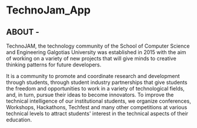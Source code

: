 # TechnoJam_App
## ABOUT -

TechnoJAM, the technology community
 of the School of Computer Science and Engineering Galgotias University 
was established in 2015 with the aim of working on a variety of new 
projects that will give minds to creative thinking patterns for future 
developers.

It is a 
community to promote and coordinate research and development through 
students, through student industry partnerships that give students the 
freedom and opportunities to work in a variety of technological fields, 
and, in turn, pursue their ideas to become innovators. To improve the 
technical intelligence of our institutional students, we organize 
conferences, Workshops, Hackathons, Techfest and many other competitions
 at various technical levels to attract students' interest in the 
technical aspects of their education.




